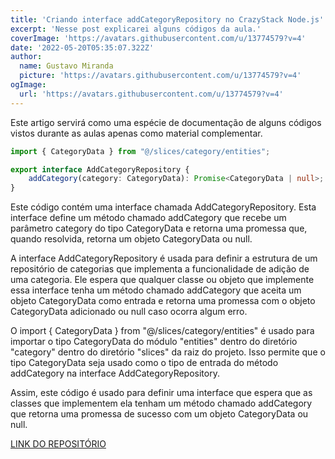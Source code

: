 ```yaml
---
title: 'Criando interface addCategoryRepository no CrazyStack Node.js'
excerpt: 'Nesse post explicarei alguns códigos da aula.'
coverImage: 'https://avatars.githubusercontent.com/u/13774579?v=4'
date: '2022-05-20T05:35:07.322Z'
author:
  name: Gustavo Miranda
  picture: 'https://avatars.githubusercontent.com/u/13774579?v=4'
ogImage:
  url: 'https://avatars.githubusercontent.com/u/13774579?v=4'
---
```

Este artigo servirá como uma espécie de documentação de alguns códigos vistos durante as aulas apenas como material complementar.

```typescript
import { CategoryData } from "@/slices/category/entities";

export interface AddCategoryRepository {
    addCategory(category: CategoryData): Promise<CategoryData | null>;
}
```
Este código contém uma interface chamada AddCategoryRepository. Esta interface define um método chamado addCategory que recebe um parâmetro category do tipo CategoryData e retorna uma promessa que, quando resolvida, retorna um objeto CategoryData ou null.

A interface AddCategoryRepository é usada para definir a estrutura de um repositório de categorias que implementa a funcionalidade de adição de uma categoria. Ele espera que qualquer classe ou objeto que implemente essa interface tenha um método chamado addCategory que aceita um objeto CategoryData como entrada e retorna uma promessa com o objeto CategoryData adicionado ou null caso ocorra algum erro.

O import { CategoryData } from "@/slices/category/entities" é usado para importar o tipo CategoryData do módulo "entities" dentro do diretório "category" dentro do diretório "slices" da raiz do projeto. Isso permite que o tipo CategoryData seja usado como o tipo de entrada do método addCategory na interface AddCategoryRepository.

Assim, este código é usado para definir uma interface que espera que as classes que implementem ela tenham um método chamado addCategory que retorna uma promessa de sucesso com um objeto CategoryData ou null.


[LINK DO REPOSITÓRIO](https://github.com/gumiranda/CrazyStackNodeJs)